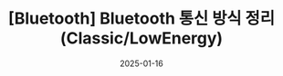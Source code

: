 ---
title: "[Bluetooth] Bluetooth 통신 방식 정리 (Classic/LowEnergy)"

categories:
  -  Server
  
tags:
  - [Raspberrypi, Window, Bluetooth]

toc: true
toc_sticky: true

published: false

date: 2025-01-16
last_modified_at: 2025-01-16
---